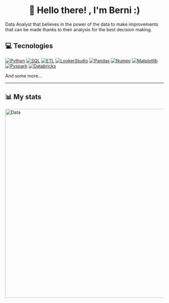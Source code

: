 <h1 align="center">👋 Hello there! , I'm Berni :)</h1>
Data Analyst that believes in the power of the data to make improvements that can be made thanks to their analysis for the best decision making.

## 💻 Tecnologies
[![Python](https://img.shields.io/badge/Python-323330?style=for-the-badge&logo=Python&logoColor=yellow)]()
[![SQL](https://img.shields.io/badge/SQL-000000?style=for-the-badge&logo=SQL&logoColor=blue)]()
[![ETL](https://img.shields.io/badge/ETL-4EA94B?style=for-the-badge&logo=ETL&logoColor=white)]()
[![LookerStudio](https://img.shields.io/badge/LookerStudio%20js-000000?style=for-the-badge&logo=LookerStudio&logoColor=white)]()
[![Pandas](https://img.shields.io/badge/Pandas-009639?style=for-the-badge&logo=Pandas&logoColor=purple)]()
[![Numpy](https://img.shields.io/badge/Numpy-339933?style=for-the-badge&logo=Numpy&logoColor=gray)]()
[![Matplotlib](https://img.shields.io/badge/Matplotlib-FF6C37?style=for-the-badge&logo=Mathplotlib&logoColor=pink)]()
[![Pyspark](https://img.shields.io/badge/Spark-20232A?style=for-the-badge&logo=Spark&logoColor=orange)]()
[![Databricks](https://img.shields.io/badge/Databricks-B73BFE?style=for-the-badge&logo=Databricks&logoColor=gray)]()

And some more...

---

## 📊 My stats
<img align="center" width="600" alt="Data" src="general.svg">
